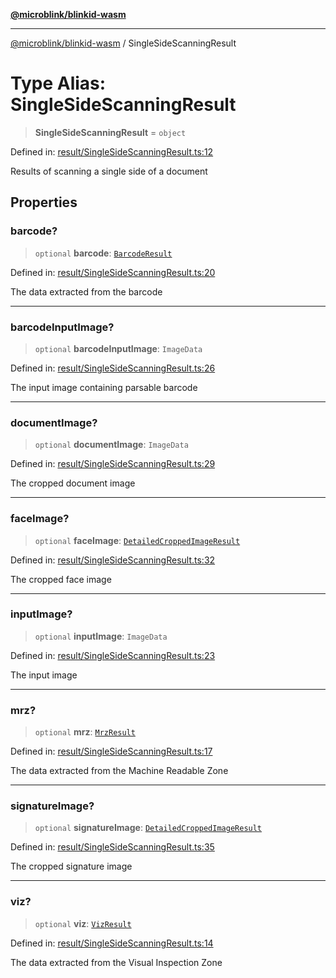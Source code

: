 [**@microblink/blinkid-wasm**](../README.md)

***

[@microblink/blinkid-wasm](../README.md) / SingleSideScanningResult

# Type Alias: SingleSideScanningResult

> **SingleSideScanningResult** = `object`

Defined in: [result/SingleSideScanningResult.ts:12](https://github.com/BlinkID/blinkid-web/blob/main/packages/blinkid-wasm/src/result/SingleSideScanningResult.ts)

Results of scanning a single side of a document

## Properties

### barcode?

> `optional` **barcode**: [`BarcodeResult`](BarcodeResult.md)

Defined in: [result/SingleSideScanningResult.ts:20](https://github.com/BlinkID/blinkid-web/blob/main/packages/blinkid-wasm/src/result/SingleSideScanningResult.ts)

The data extracted from the barcode

***

### barcodeInputImage?

> `optional` **barcodeInputImage**: `ImageData`

Defined in: [result/SingleSideScanningResult.ts:26](https://github.com/BlinkID/blinkid-web/blob/main/packages/blinkid-wasm/src/result/SingleSideScanningResult.ts)

The input image containing parsable barcode

***

### documentImage?

> `optional` **documentImage**: `ImageData`

Defined in: [result/SingleSideScanningResult.ts:29](https://github.com/BlinkID/blinkid-web/blob/main/packages/blinkid-wasm/src/result/SingleSideScanningResult.ts)

The cropped document image

***

### faceImage?

> `optional` **faceImage**: [`DetailedCroppedImageResult`](DetailedCroppedImageResult.md)

Defined in: [result/SingleSideScanningResult.ts:32](https://github.com/BlinkID/blinkid-web/blob/main/packages/blinkid-wasm/src/result/SingleSideScanningResult.ts)

The cropped face image

***

### inputImage?

> `optional` **inputImage**: `ImageData`

Defined in: [result/SingleSideScanningResult.ts:23](https://github.com/BlinkID/blinkid-web/blob/main/packages/blinkid-wasm/src/result/SingleSideScanningResult.ts)

The input image

***

### mrz?

> `optional` **mrz**: [`MrzResult`](MrzResult.md)

Defined in: [result/SingleSideScanningResult.ts:17](https://github.com/BlinkID/blinkid-web/blob/main/packages/blinkid-wasm/src/result/SingleSideScanningResult.ts)

The data extracted from the Machine Readable Zone

***

### signatureImage?

> `optional` **signatureImage**: [`DetailedCroppedImageResult`](DetailedCroppedImageResult.md)

Defined in: [result/SingleSideScanningResult.ts:35](https://github.com/BlinkID/blinkid-web/blob/main/packages/blinkid-wasm/src/result/SingleSideScanningResult.ts)

The cropped signature image

***

### viz?

> `optional` **viz**: [`VizResult`](VizResult.md)

Defined in: [result/SingleSideScanningResult.ts:14](https://github.com/BlinkID/blinkid-web/blob/main/packages/blinkid-wasm/src/result/SingleSideScanningResult.ts)

The data extracted from the Visual Inspection Zone
